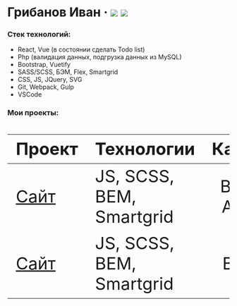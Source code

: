# Грибанов Иван &middot; [![](https://img.shields.io/badge/Vk-Social-blue)](https://vk.com/id44626248) [![](https://img.shields.io/badge/-telegram-0088cc)](https://tele.click/Gribanov_Ivan)
### Стек технологий:
  - React, Vue (в состоянии сделать Todo list)
  - Php (валидация данных, подгрузка данных из MySQL)
  - Bootstrap, Vuetify
  - SASS/SCSS, БЭМ, Flex, Smartgrid
  - CSS, JS, JQuery, SVG
  - Git, Webpack, Gulp
  - VSCode
  
  ### Мои проекты:
<div class="w3-responsive">
  <font size="12px">
    <table style="font-size: 80%" width="100%" class="w3-table-all notranslate" id="myTable">
      <thead>
        <tr class="w3-white">
          <th width="40%">Проект</th>
          <th width="60%">Технологии</th>
          <th>Категория</th>
        </tr>
      </thead>
      <tbody>
        <tr>
          <td><a href="#">Сайт</a></td>
          <td>JS, SCSS, BEM, Smartgrid</td>
          <td align="center">Вёрстка, Адаптив</td>
        </tr>
        <tr>
          <td><a href="#">Сайт</a></td>
          <td>JS, SCSS, BEM, Smartgrid</td>
          <td align="center">Вёрстка</td>
        </tr>
      </tbody>
    </table>
  </font>
</div>

